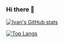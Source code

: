 ### Hi there 👋

[![Ivan's GitHub stats](https://github-readme-stats.vercel.app/api?username=ixmorrow&count_private=true&show_icons=true&theme=discord_old_blurple)](https://github.com/ixmorrow/github-readme-stats)

[![Top Langs](https://github-readme-stats.vercel.app/api/top-langs/?username=ixmorrow)](https://github.com/ixmorrow/github-readme-stats)

<!--
Here are some ideas to get you started:

- 🔭 I’m currently working on ...
- 🌱 I’m currently learning ...
- 👯 I’m looking to collaborate on ...
- 🤔 I’m looking for help with ...
- 💬 Ask me about ...
- 📫 How to reach me: ...
- 😄 Pronouns: ...
- ⚡ Fun fact: ...
-->
